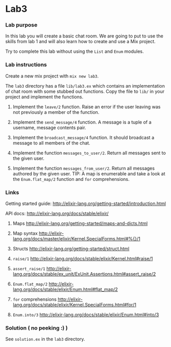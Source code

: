 # Lab3

### Lab purpose

In this lab you will create a basic chat room. We are going to put to use the
skills from lab 1 and will also learn how to create and use a Mix project.

Try to complete this lab without using the `List` and `Enum` modules.


### Lab instructions

Create a new mix project with `mix new lab3`.

The `lab3` directory has a file `lib/lab3.ex` which contains an implementation of chat
room with some stubbed out functions. Copy the file to `lib/` in your project and
implement the functions.

  1. Implement the `leave/2` function. Raise an error if the user leaving was
     not previously a member of the function.

  2. Implement the `send_message/4` function. A message is a tuple of a username,
     message contents pair.

  3. Implement the `broadcast_message/4` function. It should broadcast a message
     to all members of the chat.

  4. Implement the function `messages_to_user/2`. Return all messages sent to the
     given user.

  5. Implement the function `messages_from_user/2`. Return all messages authored
     by the given user. TIP: A map is enumerable and take a look at the `Enum.flat_map/2`
     function and `for` comprehensions.


### Links

Getting started guide: http://elixir-lang.org/getting-started/introduction.html

API docs: http://elixir-lang.org/docs/stable/elixir/

  1. Maps http://elixir-lang.org/getting-started/maps-and-dicts.html

  2. Map syntax http://elixir-lang.org/docs/master/elixir/Kernel.SpecialForms.html#%{}/1

  3. Structs http://elixir-lang.org/getting-started/struct.html

  4. `raise/1` http://elixir-lang.org/docs/stable/elixir/Kernel.html#raise/1

  5. `assert_raise/1` http://elixir-lang.org/docs/stable/ex_unit/ExUnit.Assertions.html#assert_raise/2

  6. `Enum.flat_map/2` http://elixir-lang.org/docs/stable/elixir/Enum.html#flat_map/2

  7. `for` comprehensions http://elixir-lang.org/docs/stable/elixir/Kernel.SpecialForms.html#for/1

  8. `Enum.into/3` http://elixir-lang.org/docs/stable/elixir/Enum.html#into/3


### Solution ( no peeking :) )

See `solution.ex` in the `lab3` directory.
